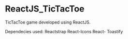 # ReactJS_TicTacToe
TicTacToe game developed using ReactJS.

Dependecies used:
  Reactstrap
  React-Icons
  React- Toastify
